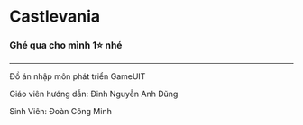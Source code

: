# Castlevania

### Ghé qua cho mình 1⭐ nhé
-------------------------------------------------
Đồ án nhập môn phát triển GameUIT

Giáo viên hướng dẫn: Đinh Nguyễn Anh Dũng

Sinh Viên: Đoàn Công Minh
